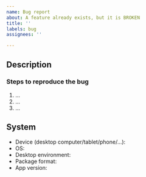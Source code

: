 ```yaml
---
name: Bug report
about: A feature already exists, but it is BROKEN
title: ''
labels: bug
assignees: ''

---
```


## Description

<!-- Describe the bug: what doesn't work? -->
<!-- If it's useful, add screenshots to help explain your problem. -->



### Steps to reproduce the bug

1. ...
2. ...
3. ...

## System

<!-- Please complete the following informations: -->

- Device (desktop computer/tablet/phone/...):
- OS:
- Desktop environment:
- Package format<!-- (flatpak, native package from the distribution repository, package from a 3rd party repository, snap?)-->:
- App version:

